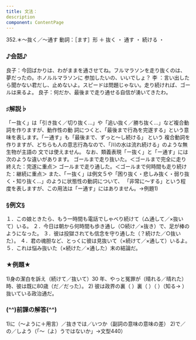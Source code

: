 ```yaml
---
title: 文法：
description
component: ContentPage
---
```



352.＊～抜く／～通す
動詞：［ます］形 ＋ 抜く ・
通す ・
続ける ・
### ♪会話♪
良子：今回ばかりは、わがままを通させてね。フルマラソンを走り抜くのは、夢だったの。ホノルルマラソンに 参加したいの、いいでしょ？
李 ：言い出したら聞かない君だし、止めないよ。スピードは問題じゃない。走り続ければ、ゴールは来るよ。 良子：何だか、最後まで走り通せる自信が湧いてきたわ。
### ♯解説♭
「ー抜く」は「引き抜く／切り抜く…」や「追い抜く／勝ち抜く…」など複合動詞を作りますが、動作性の動 詞につくと、「最後まで行為を完遂する」という意味を表します。「ー通す」も「最後まで、ずっと～し続ける」 という 複合動詞を作りますが、どちらも人の意志行為なので、「川の水は流れ続ける」のような無生物が主語の 文では使えません。
なお、類義表現「ー抜く」と「ー通す」には次のような違いがあります。 ゴールまで走り抜いた。＜ゴールまで完全に走り終えた：完遂に重点＞ ゴールまで走り通した。＜ゴールまで何時間も走り続けた：継続に重点＞
また、「ー抜く」は例文５や「困り抜く・悲しみ抜く・弱り抜く・知り抜く…」のように状態性の動詞について、 「非常に～する」という程度を表しますが、この用法は「ー通す」にはありません。→例題1)
### §例文§
１．この娘ときたら、もう一時間も電話でしゃべり続けて（△通して／×抜いて）いる。
２．今日は朝から何時間も歩き通し（○続け／×抜き）で、足が棒のようになった。
３．彼は投獄されても信念を守り通した（？続けた／○抜いた）。 ４．君の魂胆など、とっくに彼は見抜いて（×続けて／×通して）いるよ。
５．これは悩み抜いた（×続けた／×通した）末の結論だ。
### ★例題★
1)身の潔白を訴え（続けて／抜いて）30 年、やっと冤罪が（晴れる／晴れた）時、彼は既に80歳（だ／だった）。
2) 彼は政界の裏（ ）裏（ ）（ ）（知る→ ）抜いている政治通だ。
### (^^)前課の解答(^^)
1)に（～ように＋用言）／抜きでは／いつか（副詞の意味の意味の差）
2)で／の／しよう（「～（よ）うではないか」→文型440）
